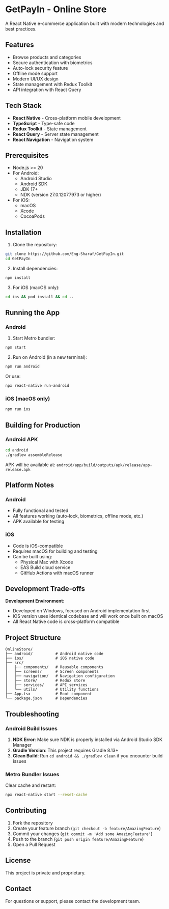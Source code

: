 # GetPayIn - Online Store

A React Native e-commerce application built with modern technologies and best practices.

## Features

-  Browse products and categories
-  Secure authentication with biometrics
-  Auto-lock security feature
-  Offline mode support
-  Modern UI/UX design
-  State management with Redux Toolkit
-  API integration with React Query

## Tech Stack

- **React Native** - Cross-platform mobile development
- **TypeScript** - Type-safe code
- **Redux Toolkit** - State management
- **React Query** - Server state management
- **React Navigation** - Navigation system

## Prerequisites

- Node.js >= 20
- For Android:
  - Android Studio
  - Android SDK
  - JDK 17+
  - NDK (version 27.0.12077973 or higher)
- For iOS:
  - macOS
  - Xcode
  - CocoaPods

## Installation

1. Clone the repository:
```bash
git clone https://github.com/Eng-Sharaf/GetPayIn.git
cd GetPayIn
```

2. Install dependencies:
```bash
npm install
```

3. For iOS (macOS only):
```bash
cd ios && pod install && cd ..
```

## Running the App

### Android

1. Start Metro bundler:
```bash
npm start
```

2. Run on Android (in a new terminal):
```bash
npm run android
```

Or use:
```bash
npx react-native run-android
```

### iOS (macOS only)
```bash
npm run ios
```

## Building for Production

### Android APK
```bash
cd android
./gradlew assembleRelease
```

APK will be available at: `android/app/build/outputs/apk/release/app-release.apk`

## Platform Notes

### Android
- Fully functional and tested
- All features working (auto-lock, biometrics, offline mode, etc.)
- APK available for testing

### iOS
- Code is iOS-compatible
- Requires macOS for building and testing
- Can be built using:
  - Physical Mac with Xcode
  - EAS Build cloud service
  - GitHub Actions with macOS runner

## Development Trade-offs

**Development Environment:**
- Developed on Windows, focused on Android implementation first
- iOS version uses identical codebase and will work once built on macOS
- All React Native code is cross-platform compatible

## Project Structure
```
OnlineStore/
├── android/          # Android native code
├── ios/              # iOS native code
├── src/
│   ├── components/   # Reusable components
│   ├── screens/      # Screen components
│   ├── navigation/   # Navigation configuration
│   ├── store/        # Redux store
│   ├── services/     # API services
│   └── utils/        # Utility functions
├── App.tsx           # Root component
└── package.json      # Dependencies
```

## Troubleshooting

### Android Build Issues

1. **NDK Error**: Make sure NDK is properly installed via Android Studio SDK Manager
2. **Gradle Version**: This project requires Gradle 8.13+
3. **Clean Build**: Run `cd android && ./gradlew clean` if you encounter build issues

### Metro Bundler Issues

Clear cache and restart:
```bash
npx react-native start --reset-cache
```

## Contributing

1. Fork the repository
2. Create your feature branch (`git checkout -b feature/AmazingFeature`)
3. Commit your changes (`git commit -m 'Add some AmazingFeature'`)
4. Push to the branch (`git push origin feature/AmazingFeature`)
5. Open a Pull Request

## License

This project is private and proprietary.

## Contact

For questions or support, please contact the development team.
